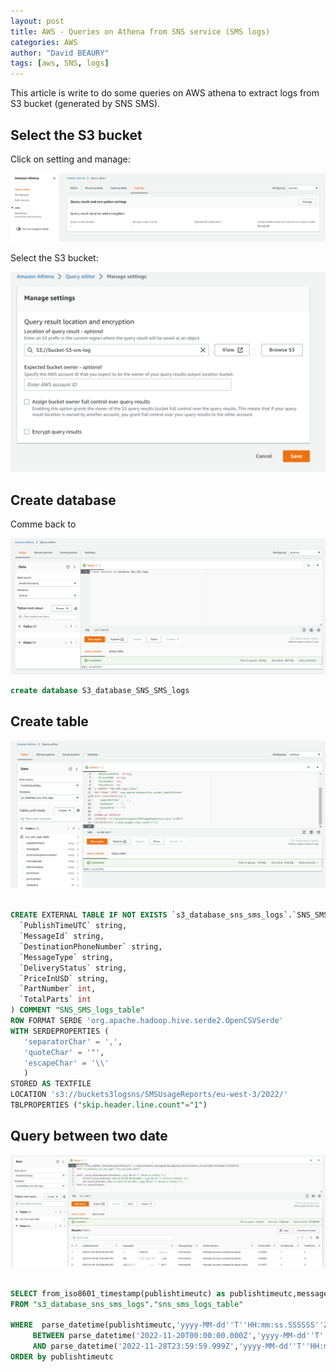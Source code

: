 ```yaml
---
layout: post
title: AWS - Queries on Athena from SNS service (SMS logs)
categories: AWS
author: "David BEAURY"
tags: [aws, SNS, logs] 
---
```

This article is write to do some queries on AWS athena to extract logs from S3 bucket (generated by SNS SMS).

## Select the S3 bucket

Click on setting and manage:

<img src="images\post\2022-11-29-AWS-Queries-on-Athena-SNS-SMS-image1.png"></img>

Select the S3 bucket:

<img src="images\post\2022-11-29-AWS-Queries-on-Athena-SNS-SMS-image2.png"></img>

## Create database

Comme back to

<img src="images\post\2022-11-29-AWS-Queries-on-Athena-SNS-SMS-image3.png"></img>

```sql
create database S3_database_SNS_SMS_logs
```
## Create table

<img src="images\post\2022-11-29-AWS-Queries-on-Athena-SNS-SMS-image4.png"></img>

```sql

CREATE EXTERNAL TABLE IF NOT EXISTS `s3_database_sns_sms_logs`.`SNS_SMS_logs_table` (
  `PublishTimeUTC` string,
  `MessageId` string,
  `DestinationPhoneNumber` string,
  `MessageType` string,
  `DeliveryStatus` string,
  `PriceInUSD` string,
  `PartNumber` int,
  `TotalParts` int
) COMMENT "SNS_SMS_logs_table"
ROW FORMAT SERDE 'org.apache.hadoop.hive.serde2.OpenCSVSerde'
WITH SERDEPROPERTIES (
   'separatorChar' = ',',
   'quoteChar' = '"',
   'escapeChar' = '\\'
   )
STORED AS TEXTFILE
LOCATION 's3://buckets3logsns/SMSUsageReports/eu-west-3/2022/'
TBLPROPERTIES ("skip.header.line.count"="1")
```

## Query between two date

<img src="images\post\2022-11-29-AWS-Queries-on-Athena-SNS-SMS-image5.png"></img>

```SQL

SELECT from_iso8601_timestamp(publishtimeutc) as publishtimeutc,messageid,MessageType,DeliveryStatus,PriceInUSD,PartNumber,TotalParts
FROM "s3_database_sns_sms_logs"."sns_sms_logs_table"

WHERE  parse_datetime(publishtimeutc,'yyyy-MM-dd''T''HH:mm:ss.SSSSSS''Z') 
     BETWEEN parse_datetime('2022-11-20T00:00:00.000Z','yyyy-MM-dd''T''HH:mm:ss.SSSSSS''Z') 
     AND parse_datetime('2022-11-28T23:59:59.999Z','yyyy-MM-dd''T''HH:mm:ss.SSSSSS''Z')
ORDER by publishtimeutc  

````
